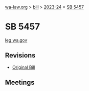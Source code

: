 [wa-law.org](/) > [bill](/bill/) > [2023-24](/bill/2023-24/) > [SB 5457](/bill/2023-24/sb/5457/)

# SB 5457
[leg.wa.gov](https://app.leg.wa.gov/billsummary?BillNumber=5457&Year=2023&Initiative=false)

## Revisions
* [Original Bill](1/)

## Meetings